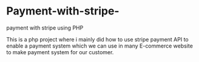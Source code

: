 # Payment-with-stripe-
payment with stripe using PHP

This is a php project where i mainly did how to use stripe payment API to enable a payment system which we can use in many E-commerce website to make payment system for our customer.
